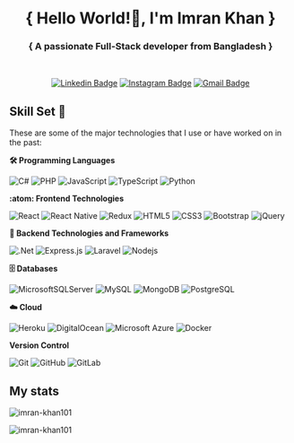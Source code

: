 <h1 align="center">{ Hello World!👋, I'm Imran Khan }</h1>
<h3 align="center">{ A passionate Full-Stack developer from Bangladesh }</h3>
<br>
<div align="center">

[![Linkedin Badge](https://img.shields.io/badge/-ImranKhan-blue?style=flat-square&logo=Linkedin&logoColor=white&link=https://www.linkedin.com/in/imran-khan-101k)](https://www.linkedin.com/in/imran-khan-101k)
[![Instagram Badge](https://img.shields.io/badge/-imran_khan-purple?style=flat-square&logo=instagram&logoColor=white&link=https://instagram.com/imran_khan._/)](https://instagram.com/imran_khan._)
[![Gmail Badge](https://img.shields.io/badge/-imran311877@gmail.com-c14438?style=flat-square&logo=Gmail&logoColor=white&link=mailto:imran311877@gmail.com)](mailto:imran311877@gmail.com)

</div>
<!-- [![Youtube Badge](https://img.shields.io/badge/-koolkanna-darkred?style=flat-square&logo=youtube&logoColor=white&link=https://www.youtube.com/c/koolkanna)](https://www.youtube.com/c/koolkanna)
[![Medium Badge](https://img.shields.io/badge/-@aemmadi-03a57a?style=flat-square&labelColor=000000&logo=Medium&link=https://medium.com/@aemmadi/)](https://medium.com/@aemmadi) -->
<p align="left">
</p>

## Skill Set :muscle:

These are some of the major technologies that I use or have worked on in the past:

**:hammer_and_wrench: Programming Languages**
<br>

![C#](https://img.shields.io/badge/c%23-%23239120.svg?style=flat-square&logo=c-sharp&logoColor=white)
![PHP](https://img.shields.io/badge/php-%23777BB4.svg?style=flat-square&logo=php&logoColor=white)
![JavaScript](https://img.shields.io/badge/-JavaScript-black?style=flat-square&logo=javascript)
![TypeScript](https://img.shields.io/badge/-TypeScript-007ACC?style=flat-square&logo=typescript&logoColor=white)
![Python](https://img.shields.io/badge/-Python-black?style=flat-square&logo=Python)

**:atom: Frontend Technologies**
<br>

![React](https://img.shields.io/badge/-React-black?style=flat-square&logo=react)
![React Native](https://img.shields.io/badge/react_native-%2320232a.svg?style=flat-square&logo=react&logoColor=%2361DAFB)
![Redux](https://img.shields.io/badge/redux-%23593d88.svg?style=flat-square&logo=redux&logoColor=white)
![HTML5](https://img.shields.io/badge/-HTML5-E34F26?style=flat-square&logo=html5&logoColor=white)
![CSS3](https://img.shields.io/badge/-CSS3-1572B6?style=flat-square&logo=css3)
![Bootstrap](https://img.shields.io/badge/-Bootstrap-563D7C?style=flat-square&logo=bootstrap)
![jQuery](https://img.shields.io/badge/jquery-%230769AD.svg?style=flat-square&logo=jquery&logoColor=white)

**:electric_plug: Backend Technologies and Frameworks**
<br>

![.Net](https://img.shields.io/badge/.NET-5C2D91?style=flat-square&logo=.net&logoColor=white)
![Express.js](https://img.shields.io/badge/express.js-%23404d59.svg?style=flat-square&logo=express&logoColor=%2361DAFB)
![Laravel](https://img.shields.io/badge/laravel-%23FF2D20.svg?style=flat-square&logo=laravel&logoColor=white)
![Nodejs](https://img.shields.io/badge/-Nodejs-black?style=flat-square&logo=Node.js)

**:file_cabinet: Databases**
<br>

![MicrosoftSQLServer](https://img.shields.io/badge/Microsoft%20SQL%20Sever-CC2927?style=flat-square&logo=microsoft%20sql%20server&logoColor=white)
![MySQL](https://img.shields.io/badge/-MySQL-black?style=flat-square&logo=mysql&logoColor=white)
![MongoDB](https://img.shields.io/badge/-MongoDB-black?style=flat-square&logo=mongodb)
![PostgreSQL](https://img.shields.io/badge/-PostgreSQL-336791?style=flat-square&logo=postgresql&logoColor=white)

**:cloud: Cloud**

![Heroku](https://img.shields.io/badge/-Heroku-430098?style=flat-square&logo=heroku)
![DigitalOcean](https://img.shields.io/badge/-Digital%20Ocean-darkblue?style=flat-square&logo=digitalocean)
![Microsoft Azure](https://img.shields.io/badge/Microsoft%20Azure-232F7E?style=flat-square&logo=microsoft-azure)
![Docker](https://img.shields.io/badge/-Docker-black?style=flat-square&logo=docker)



**Version Control**

![Git](https://img.shields.io/badge/-Git-black?style=flat-square&logo=git)
![GitHub](https://img.shields.io/badge/-GitHub-181717?style=flat-square&logo=github)
![GitLab](https://img.shields.io/badge/-GitLab-FCA121?style=flat-square&logo=gitlab)


<!-- ## ⚡ Technologies -->

## My stats
<img align="center" src="https://github-readme-stats.vercel.app/api?username=imran-khan101&theme=radical&show_icons=true&locale=en&count_private=true" alt="imran-khan101" />

<br>

<p align="left"> <img src="https://komarev.com/ghpvc/?username=imran-khan101&label=Profile%20views&color=0e75b6&style=flat" alt="imran-khan101" /> </p>


